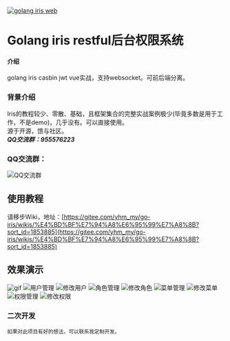 <a href='https://gitee.com/yhm_my/go-iris'><img src='https://gitee.com/yhm_my/go-iris/widgets/widget_1.svg' alt='golang iris web'></img></a>
# Golang iris restful后台权限系统

#### 介绍
golang iris casbin jwt vue实战，支持websocket。可前后端分离。

### 背景介绍
Iris的教程较少、零散、基础，且框架集合的完整实战案例极少(毕竟多数是用于工作，不是demo)，几乎没有。可以直接使用。<br />
源于开源，馈与社区。<br />
***QQ交流群：955576223***
### QQ交流群：
![QQ交流群](https://images.gitee.com/uploads/images/2019/0314/160120_8c5e3e98_1537471.png)

## 使用教程
请移步Wiki，地址：[https://gitee.com/yhm_my/go-iris/wikis/%E4%BD%BF%E7%94%A8%E6%95%99%E7%A8%8B?sort_id=1853885](https://gitee.com/yhm_my/go-iris/wikis/%E4%BD%BF%E7%94%A8%E6%95%99%E7%A8%8B?sort_id=1853885)

## 效果演示
![gif](https://gitee.com/uploads/images/2019/0407/171832_f98eab28_1537471.gif)
![用户管理](https://images.gitee.com/uploads/images/2020/0206/202348_199bec4f_1537471.png "屏幕截图.png")
![修改用户](https://images.gitee.com/uploads/images/2020/0206/202439_700fc939_1537471.png "屏幕截图.png")
![角色管理](https://images.gitee.com/uploads/images/2020/0206/202517_e2f40fe9_1537471.png "屏幕截图.png")
![修改角色](https://images.gitee.com/uploads/images/2020/0208/175349_e26a43cb_1537471.png "屏幕截图.png")
![菜单管理](https://images.gitee.com/uploads/images/2020/0206/202615_bbbda779_1537471.png "屏幕截图.png")
![修改菜单](https://images.gitee.com/uploads/images/2020/0110/164028_70ecc926_1537471.png)
![权限管理](https://images.gitee.com/uploads/images/2020/0208/175231_a7a6a60d_1537471.png "屏幕截图.png")
![修改权限](https://images.gitee.com/uploads/images/2020/0208/175252_9a2af117_1537471.png "屏幕截图.png")

### 二次开发

    如果对此项目有好的想法，可以联系我定制开发。